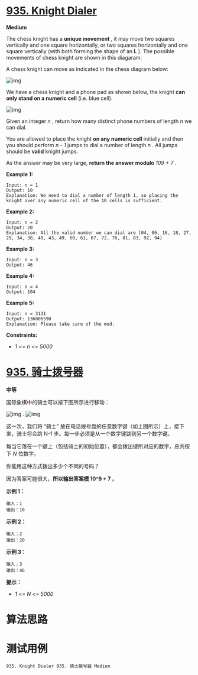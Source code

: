 # [935. Knight Dialer][enTitle]

**Medium**

The chess knight has a **unique movement** , it may move two squares vertically and one square horizontally, or two squares horizontally and one square vertically (with both forming the shape of an **L** ). The possible movements of chess knight are shown in this diagaram:

A chess knight can move as indicated in the chess diagram below:

![img](https://assets.leetcode.com/uploads/2020/08/18/chess.jpg)

We have a chess knight and a phone pad as shown below, the knight **can only stand on a numeric cell**  (i.e. blue cell).

![img](https://assets.leetcode.com/uploads/2020/08/18/phone.jpg)

Given an integer  *n* , return how many distinct phone numbers of length  *n*  we can dial.

You are allowed to place the knight **on any numeric cell**  initially and then you should perform  *n - 1*  jumps to dial a number of length  *n* . All jumps should be **valid**  knight jumps.

As the answer may be very large, **return the answer modulo**   *109 + 7* .



**Example 1:** 

```
Input: n = 1
Output: 10
Explanation: We need to dial a number of length 1, so placing the knight over any numeric cell of the 10 cells is sufficient.

```

**Example 2:** 

```
Input: n = 2
Output: 20
Explanation: All the valid number we can dial are [04, 06, 16, 18, 27, 29, 34, 38, 40, 43, 49, 60, 61, 67, 72, 76, 81, 83, 92, 94]

```

**Example 3:** 

```
Input: n = 3
Output: 46

```

**Example 4:** 

```
Input: n = 4
Output: 104

```

**Example 5:** 

```
Input: n = 3131
Output: 136006598
Explanation: Please take care of the mod.

```



**Constraints:** 

-  *1 <= n <= 5000* 


# [935. 骑士拨号器][cnTitle]

**中等**

国际象棋中的骑士可以按下图所示进行移动：

![img](https://assets.leetcode-cn.com/aliyun-lc-upload/uploads/2018/11/03/knight.png) . ![img](https://assets.leetcode-cn.com/aliyun-lc-upload/uploads/2018/11/03/keypad.png)

 这一次，我们将 “骑士” 放在电话拨号盘的任意数字键（如上图所示）上，接下来，骑士将会跳 N-1 步。每一步必须是从一个数字键跳到另一个数字键。

每当它落在一个键上（包括骑士的初始位置），都会拨出键所对应的数字，总共按下  *N*  位数字。

你能用这种方式拨出多少个不同的号码？

因为答案可能很大，**所以输出答案模 10^9 + 7** 。





**示例 1：** 

```
输入：1
输出：10

```

**示例 2：** 

```
输入：2
输出：20

```

**示例 3：** 

```
输入：3
输出：46

```



**提示：** 

-  *1 <= N <= 5000* 




# 算法思路

# 测试用例
```
935. Knight Dialer 935. 骑士拨号器 Medium
```

[enTitle]: https://leetcode.com/problems/knight-dialer/
[cnTitle]: https://leetcode-cn.com/problems/knight-dialer/
